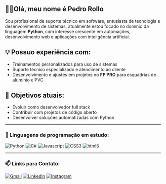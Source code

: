 ## 👋🏼Olá, meu nome é Pedro Rollo

Sou profissional de suporte técnico em software, entusiasta de tecnologia e desenvolvimento de sistemas, atualmente estou focado no domínio da linguagem **Python**, com interesse crescente em automações, desenvolvimento web e aplicações com inteligência artificial.

## 💡 Possuo experiência com:
- Treinamentos personalizados para uso de sistemas
- Suporte técnico especializado e atendimento ao cliente
- Desenvolvimento e ajustes em projetos no **FP PRO** para esquadrias de alumínio e PVC

## 🎯 Objetivos atuais:
- Evoluir como desenvolvedor full stack   
- Contribuir com projetos de código aberto  
- Desenvolver soluções automatizadas com Python

---
### 🧠 Linguagens de programação em estudo:

<div style="display: inline_block">
<img alt="Python" src="https://img.shields.io/badge/Python-14354C?style=for-the-badge&logo=python&logoColor=white" />
<img alt="C#" src="https://img.shields.io/badge/C%23-239120?style=for-the-badge&logo=c-sharp&logoColor=white" />
<img alt="Javascript" src="https://img.shields.io/badge/JavaScript-F7DF1E?style=for-the-badge&logo=javascript&logoColor=black" />
<img alt="CSS3" src="https://img.shields.io/badge/CSS3-1572B6?style=for-the-badge&logo=css3&logoColor=white" />
<img alt="html5" src="https://img.shields.io/badge/HTML5-E34F26?style=for-the-badge&logo=html5&logoColor=white" />
</div>

---
### 📫 Links para Contato:

[![Gmail](https://img.shields.io/badge/Gmail-D14836?style=for-the-badge&logo=gmail&logoColor=white)](mailto:pedrogustavosantosalmeidarollo@gmail.com)
[![LinkedIn](https://img.shields.io/badge/LinkedIn-0077B5?style=for-the-badge&logo=linkedin&logoColor=white)](https://www.linkedin.com/in/adspedro)
[![Instagram](https://img.shields.io/badge/Instagram-E4405F?style=for-the-badge&logo=instagram&logoColor=white)](https://www.instagram.com/pedroo.gsr)

<!-- site de Badges: https://dev.to/envoy_/150-badges-for-github-pnk -->

